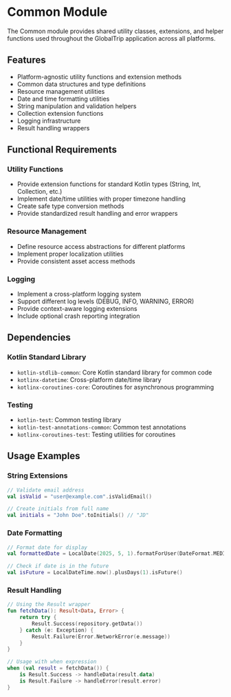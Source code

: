 # Common Module

The Common module provides shared utility classes, extensions, and helper functions used throughout the GlobalTrip application across all platforms.

## Features

- Platform-agnostic utility functions and extension methods
- Common data structures and type definitions
- Resource management utilities
- Date and time formatting utilities
- String manipulation and validation helpers
- Collection extension functions
- Logging infrastructure
- Result handling wrappers

## Functional Requirements

### Utility Functions

- Provide extension functions for standard Kotlin types (String, Int, Collection, etc.)
- Implement date/time utilities with proper timezone handling
- Create safe type conversion methods
- Provide standardized result handling and error wrappers

### Resource Management

- Define resource access abstractions for different platforms
- Implement proper localization utilities
- Provide consistent asset access methods

### Logging

- Implement a cross-platform logging system
- Support different log levels (DEBUG, INFO, WARNING, ERROR)
- Provide context-aware logging extensions
- Include optional crash reporting integration

## Dependencies

### Kotlin Standard Library

- `kotlin-stdlib-common`: Core Kotlin standard library for common code
- `kotlinx-datetime`: Cross-platform date/time library
- `kotlinx-coroutines-core`: Coroutines for asynchronous programming

### Testing

- `kotlin-test`: Common testing library
- `kotlin-test-annotations-common`: Common test annotations
- `kotlinx-coroutines-test`: Testing utilities for coroutines

## Usage Examples

### String Extensions

```kotlin
// Validate email address
val isValid = "user@example.com".isValidEmail()

// Create initials from full name
val initials = "John Doe".toInitials() // "JD"
```

### Date Formatting

```kotlin
// Format date for display
val formattedDate = LocalDate(2025, 5, 1).formatForUser(DateFormat.MEDIUM)

// Check if date is in the future
val isFuture = LocalDateTime.now().plusDays(1).isFuture()
```

### Result Handling

```kotlin
// Using the Result wrapper
fun fetchData(): Result<Data, Error> {
    return try {
        Result.Success(repository.getData())
    } catch (e: Exception) {
        Result.Failure(Error.NetworkError(e.message))
    }
}

// Usage with when expression
when (val result = fetchData()) {
    is Result.Success -> handleData(result.data)
    is Result.Failure -> handleError(result.error)
}
```